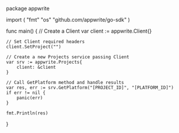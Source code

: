 package appwrite

import (
    "fmt"
    "os"
    "github.com/appwrite/go-sdk"
)

func main() {
    // Create a Client
    var client := appwrite.Client{}

    // Set Client required headers
    client.SetProject("")

    // Create a new Projects service passing Client
    var srv := appwrite.Projects{
        client: &client
    }

    // Call GetPlatform method and handle results
    var res, err := srv.GetPlatform("[PROJECT_ID]", "[PLATFORM_ID]")
    if err != nil {
        panic(err)
    }

    fmt.Println(res)
}